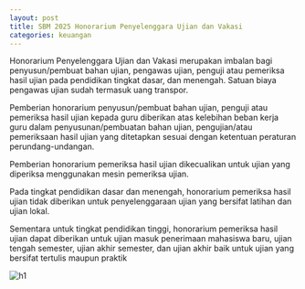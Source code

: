 ```yaml
---
layout: post
title: SBM 2025 Honorarium Penyelenggara Ujian dan Vakasi
categories: keuangan
---
```


Honorarium Penyelenggara Ujian dan Vakasi merupakan imbalan bagi penyusun/pembuat bahan ujian, pengawas ujian, penguji atau pemeriksa hasil ujian pada pendidikan tingkat dasar, dan menengah. Satuan biaya pengawas ujian sudah termasuk uang transpor.

Pemberian honorarium penyusun/pembuat bahan ujian, penguji atau pemeriksa hasil ujian kepada guru diberikan atas kelebihan beban kerja guru dalam penyusunan/pembuatan bahan ujian, pengujian/atau pemeriksaan hasil ujian yang ditetapkan sesuai dengan ketentuan peraturan perundang-undangan.

Pemberian honorarium pemeriksa hasil ujian dikecualikan untuk ujian yang diperiksa menggunakan mesin pemeriksa ujian.

Pada tingkat pendidikan dasar dan menengah, honorarium pemeriksa hasil ujian tidak diberikan untuk penyelenggaraan ujian yang bersifat latihan dan ujian lokal.

Sementara untuk tingkat pendidikan tinggi, honorarium pemeriksa hasil ujian dapat diberikan untuk ujian masuk penerimaan mahasiswa baru, ujian tengah semester, ujian akhir semester, dan ujian akhir baik untuk ujian yang bersifat tertulis maupun praktik

![h1](https://blogger.googleusercontent.com/img/b/R29vZ2xl/AVvXsEg2_s0RcZxPfMrSJCz5EI8m6j0MVXGQ_L-SKrezjhMsjYr3QI6PwqUKRBgqziyRNWiSGrTzfO8mU6W_ehfvdFQrPgmNv_eqvbkX-Wn4CNNon5A59-YED4Q4Q7oPn_j26_yx3H-UgY_FxNBtYHK3Ssrlp-ZCBWwfmGBrurqnpEXj_Tpcrw/s1600/SBM_2025_Page_015.jpg)